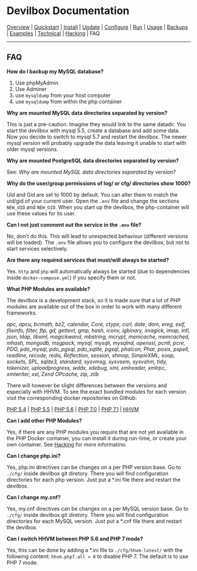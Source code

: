 # Devilbox Documentation

[Overview](README.md) |
[Quickstart](Quickstart.md) |
[Install](Install.md) |
[Update](Update.md) |
[Configure](Configure.md) |
[Run](Run.md) |
[Usage](Usage.md) |
[Backups](Backups.md) |
[Examples](Examples.md) |
[Technical](Technical.md) |
[Hacking](Hacking.md) |
FAQ

---

## FAQ


**How do I backup my MySQL database?**

1. Use phpMyAdmin
2. Use Adminer
3. use `mysqldump` from your host computer
4. use `mysqldump` from within the php container

**Why are mounted MySQL data directories separated by version?**

This is just a pre-caution. Imagine they would link to the same datadir. You start the devilbox with mysql 5.5, create a database and add some data. Now you decide to switch to mysql 5.7 and restart the devilbox. The newer mysql version will probably upgrade the data leaving it unable to start with older mysql versions.

**Why are mounted PostgreSQL data directories separated by version?**

See: *Why are mounted MySQL data directories separated by version?*

**Why do the user/group permissions of log/ or cfg/ directories show 1000?**

Uid and Gid are set to 1000 by default. You can alter them to match the uid/gid of your current user. Open the `.env` file and change the sections `NEW_UID` and `NEW_GID`. When you start up the devilbox, the php-container will use these values for its user.

**Can I not just comment out the service in the `.env` file?**

No, don't do this. This will lead to unexpected behaviour (different versions will be loaded).
The `.env` file allows you to configure the devilbox, but not to start services selectively.

**Are there any required services that must/will always be started?**

Yes. `http` and `php` will automatically always be started (due to dependencies inside `docker-compose.yml`) if you specify them or not.

**What PHP Modules are available?**

The devilbox is a development stack, so it is made sure that a lot of PHP modules are available out of the box in order to work with many different frameworks.

*apc, apcu, bcmath, bz2, calendar, Core, ctype, curl, date, dom, ereg, exif, fileinfo, filter, ftp, gd, gettext, gmp, hash, iconv, igbinary, imagick, imap, intl, json, ldap, libxml, magickwand, mbstring, mcrypt, memcache, memcached, mhash, mongodb, msgpack, mysql, mysqli, mysqlnd, openssl, pcntl, pcre, PDO, pdo_mysql, pdo_pgsql, pdo_sqlite, pgsql, phalcon, Phar, posix, pspell, readline, recode, redis, Reflection, session, shmop, SimpleXML, soap, sockets, SPL, sqlite3, standard, sysvmsg, sysvsem, sysvshm, tidy, tokenizer, uploadprogress, wddx, xdebug, xml, xmlreader, xmlrpc, xmlwriter, xsl, Zend OPcache, zip, zlib*

There will however be slight differences between the versions and especially with HHVM. To see the exact bundled modules for each version visit the corresponding docker repositories on Github:

[PHP 5.4](https://github.com/cytopia/docker-php-fpm-5.4) |
[PHP 5.5](https://github.com/cytopia/docker-php-fpm-5.5) |
[PHP 5.6](https://github.com/cytopia/docker-php-fpm-5.6) |
[PHP 7.0](https://github.com/cytopia/docker-php-fpm-7.0) |
[PHP 7.1](https://github.com/cytopia/docker-php-fpm-7.1) |
[HHVM](https://github.com/cytopia/docker-hhvm-latest)


**Can I add other PHP Modules?**

Yes, if there are any PHP modules you require that are not yet available in the PHP Docker container, you can install it during run-time, or create your own container. See [Hacking](Hacking.md) for more informatino.

**Can I change php.ini?**

Yes, php.ini directives can be changes on a per PHP version base. Go to `./cfg/` inside devilbox git diretory. There you will find configuration directories for each php version. Just put a \*.ini file there and restart the devilbox.

**Can I change my.cnf?**

Yes, my.cnf directives can be changes on a per MySQL version base. Go to `./cfg/` inside devilbox git diretory. There you will find configuration directories for each MySQL version. Just put a \*.cnf file there and restart the devilbox.

**Can I switch HHVM between PHP 5.6 and PHP 7 mode?**

Yes, this can be done by adding a \*.ini file to `./cfg/hhvm-latest/` with the following content: `hhvm.php7.all = 0` to disable PHP 7. The default is to use PHP 7 mode.
